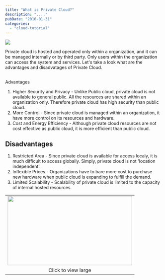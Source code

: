 ```yaml
---
title: "What is Private Cloud?"
description: "...."
pubDate: "2016-01-31"
categories: 
  - "cloud-tutorial"
---
```


[![](/images/Private+Cloud.jpg)](http://4.bp.blogspot.com/-I8Kth4ECK0U/Vq43ZynCm3I/AAAAAAAACrg/gawnS3cvEMU/s1600/Private+Cloud.jpg)

  
Private cloud is hosted and operated only within a organization, and it can be managed internally or by third party. Only users within the organization can access the system and services. Let's take a look what are the advantages and disadvatages of Private Cloud.  

## 

Advantages

  

1. Higher Security and Privacy - Unlike Public cloud, private cloud is not available to general public. All the resources are shared within an organization only. Therefore private cloud has high security than public cloud.
2. More Control - Since private cloud is managed within an organization, it have more control on its resources and hardware.
3. Cost and Energy Efficiency - Although private cloud resources are not cost effective as public cloud, it is more efficient than public cloud.

  

## Disadvantages 

  

1. Restricted Area - Since private cloud is available for access localy, it is much difficult to access globally. Simply, private cloud is not 'location independent'.
2. Inflexible Prices - Organizations have to bare more cost to purchase new hardware when public cloud is expanding to fulfill the demand.
3. Limited Scalability - Scalability of private cloud is limited to the capacity of internal hosted resources.

  

<table align="center" cellpadding="0" cellspacing="0" style="margin-left: auto; margin-right: auto; text-align: center;"><tbody><tr><td style="text-align: center;"><a href="http://2.bp.blogspot.com/-HJkvwgnV8XQ/VrI8NXzS_nI/AAAAAAAACtU/5mNe0xaTdXY/s1600/prvate-cloud-model.png" style="margin-left: auto; margin-right: auto;"><img border="0" height="223" src="images/prvate-cloud-model.png" width="400"></a></td></tr><tr><td style="text-align: center;">Click to view large</td></tr></tbody></table>
